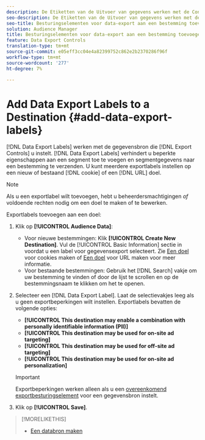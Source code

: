 ```yaml
---
description: De Etiketten van de Uitvoer van gegevens werken met de Controles van de Uitvoer u op een gegevensbron plaatst. De Etiketten van de Uitvoer van gegevens verhinderen u beperkte eigenschappen aan een segment toe te voegen en segmentgegevens naar een bestemming te verzenden. U kunt meerdere exportlabels instellen op een nieuw of bestaand cookie- of URL-doel.
seo-description: De Etiketten van de Uitvoer van gegevens werken met de Controles van de Uitvoer u op een gegevensbron plaatst. De Etiketten van de Uitvoer van gegevens verhinderen u beperkte eigenschappen aan een segment toe te voegen en segmentgegevens naar een bestemming te verzenden. U kunt meerdere exportlabels instellen op een nieuw of bestaand cookie- of URL-doel.
seo-title: Besturingselementen voor data-export aan een bestemming toevoegen
solution: Audience Manager
title: Besturingselementen voor data-export aan een bestemming toevoegen
feature: Data Export Controls
translation-type: tm+mt
source-git-commit: e05eff3cc04e4a82399752c862e2b2370286f96f
workflow-type: tm+mt
source-wordcount: '277'
ht-degree: 7%

---
```




# Add Data Export Labels to a Destination {#add-data-export-labels}

[!DNL Data Export Labels] werken met de gegevensbron die [!DNL Export Controls] u instelt. [!DNL Data Export Labels] verhindert u beperkte eigenschappen aan een segment toe te voegen en segmentgegevens naar een bestemming te verzenden. U kunt meerdere exportlabels instellen op een nieuw of bestaand [!DNL cookie] of een [!DNL URL] doel.

>[!NOTE]
>
>Als u een exportlabel wilt toevoegen, hebt u beheerdersmachtigingen *of* voldoende rechten nodig om een doel te maken of te bewerken.

<!-- t_export_labels.xml -->

Exportlabels toevoegen aan een doel:

1. Klik op **[!UICONTROL Audience Data]**:
   * Voor nieuwe bestemmingen: Klik **[!UICONTROL Create New Destination]**. Vul de [!UICONTROL Basic Information] sectie in voordat u een label voor gegevensexport selecteert. Zie [Een doel](../../features/destinations/create-cookie-destination.md) voor cookies maken of [Een doel](../../features/destinations/create-url-destination.md) voor URL maken voor meer informatie.
   * Voor bestaande bestemmingen: Gebruik het [!DNL Search] vakje om uw bestemming te vinden of door de lijst te scrollen en op de bestemmingsnaam te klikken om het te openen.
1. Selecteer een [!DNL Data Export Label]. Laat de selectievakjes leeg als u geen exportbeperkingen wilt instellen. Exportlabels bevatten de volgende opties:
   * **[!UICONTROL This destination may enable a combination with personally identifiable information (PII)]**
   * **[!UICONTROL This destination may be used for on-site ad targeting]**
   * **[!UICONTROL This destination may be used for off-site ad targeting]**
   * **[!UICONTROL This destination may be used for on-site ad personalization]**

   >[!IMPORTANT]
   >
   >Exportbeperkingen werken alleen als u een [overeenkomend exportbesturingselement](../../features/data-export-controls.md) voor een gegevensbron instelt.
1. Klik op **[!UICONTROL Save]**.

>[!MORELIKETHIS]
>
>* [Een databron maken](../../features/manage-datasources.md#create-data-source)